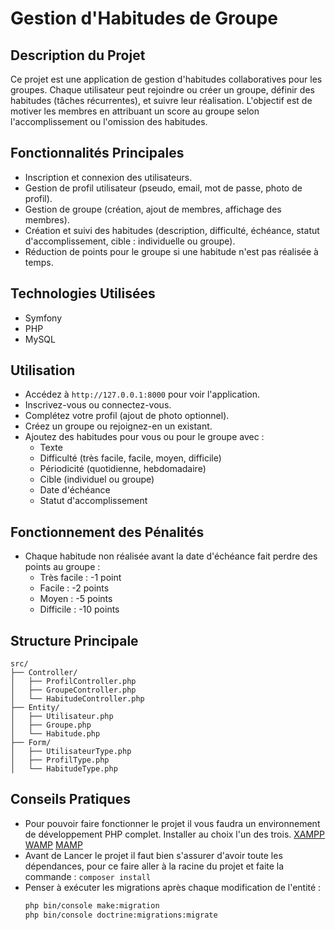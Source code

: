 # Gestion d'Habitudes de Groupe

## Description du Projet
Ce projet est une application de gestion d'habitudes collaboratives pour les groupes. Chaque utilisateur peut rejoindre ou créer un groupe, définir des habitudes (tâches récurrentes), et suivre leur réalisation. L'objectif est de motiver les membres en attribuant un score au groupe selon l'accomplissement ou l'omission des habitudes.

## Fonctionnalités Principales
- Inscription et connexion des utilisateurs.
- Gestion de profil utilisateur (pseudo, email, mot de passe, photo de profil).
- Gestion de groupe (création, ajout de membres, affichage des membres).
- Création et suivi des habitudes (description, difficulté, échéance, statut d'accomplissement, cible : individuelle ou groupe).
- Réduction de points pour le groupe si une habitude n'est pas réalisée à temps.

## Technologies Utilisées
- Symfony
- PHP
- MySQL

## Utilisation
- Accédez à `http://127.0.0.1:8000` pour voir l'application.
- Inscrivez-vous ou connectez-vous.
- Complétez votre profil (ajout de photo optionnel).
- Créez un groupe ou rejoignez-en un existant.
- Ajoutez des habitudes pour vous ou pour le groupe avec :
  - Texte
  - Difficulté (très facile, facile, moyen, difficile)
  - Périodicité (quotidienne, hebdomadaire)
  - Cible (individuel ou groupe)
  - Date d'échéance
  - Statut d'accomplissement

## Fonctionnement des Pénalités
- Chaque habitude non réalisée avant la date d'échéance fait perdre des points au groupe :
  - Très facile : -1 point
  - Facile : -2 points
  - Moyen : -5 points
  - Difficile : -10 points

## Structure Principale
```
src/
├── Controller/
│   ├── ProfilController.php
│   ├── GroupeController.php
│   └── HabitudeController.php
├── Entity/
│   ├── Utilisateur.php
│   ├── Groupe.php
│   └── Habitude.php
├── Form/
│   ├── UtilisateurType.php
│   ├── ProfilType.php
│   └── HabitudeType.php
```
## Conseils Pratiques
- Pour pouvoir faire fonctionner le projet il vous faudra un environnement de développement PHP complet. Installer au choix l'un des trois.
[XAMPP](https://www.apachefriends.org/download.html)
[WAMP](https://www.wampserver.com/)
[MAMP](https://www.mamp.info/en/windows/)
- Avant de Lancer le projet il faut bien s'assurer d'avoir toute les dépendances, pour ce faire aller à la racine du projet et faite la commande :
``` composer install ```
- Penser à exécuter les migrations après chaque modification de l'entité :
  ```bash
  php bin/console make:migration
  php bin/console doctrine:migrations:migrate
